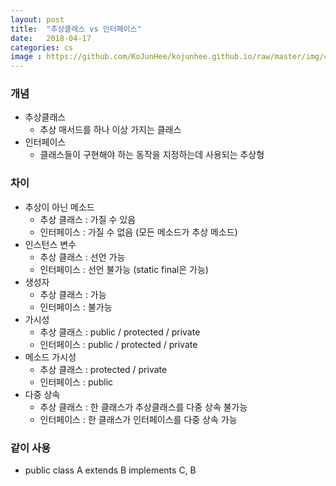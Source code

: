 ```yaml
---
layout: post
title:  "추상클래스 vs 인터페이스"
date:   2018-04-17
categories: cs
image : https://github.com/KoJunHee/kojunhee.github.io/raw/master/img/cs_img.jpg
---
```


### 개념

- 추상클래스
  - 추상 매서드를 하나 이상 가지는 클래스
- 인터페이스
  - 클래스들이 구현해야 하는 동작을 지정하는데 사용되는 추상형

### 차이

- 추상이 아닌 메소드
  - 추상 클래스 : 가질 수 있음
  - 인터페이스 :  가질 수 없음 (모든 메소드가 추상 메소드)
- 인스턴스 변수
  - 추상 클래스 : 선언 가능
  - 인터페이스 : 선언 불가능 (static final은 가능)
- 생성자
  - 추상 클래스 : 가능
  - 인터페이스 : 불가능
- 가시성
  - 추상 클래스 : public / protected / private
  - 인터페이스 : public / protected / private
- 메소드 가시성
  - 추상 클래스 : protected / private
  - 인터페이스 : public
- 다중 상속
  - 추상 클래스 : 한 클래스가 추상클래스를 다중 상속 불가능
  - 인터페이스 : 한 클래스가 인터페이스를 다중 상속 가능


### 같이 사용

- public class A extends B implements C, B


